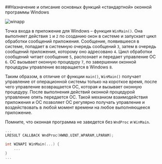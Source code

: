 ##Назначение и описание основных функций «стандартной» оконной программы Windows

![winapp](http://dvo.sut.ru/libr/cvti/i618buz/pic/20_1.gif)

Точка входа в приложение для Windows – функция `WinMain()`. Она выполняет действия `1` и `2` по созданию окон в системе и запускает цикл обработки сообщений приложения. Сообщение, появившееся в системе, попадает в системную очередь сообщений `3`, затем в очередь сообщений приложения, которому оно адресовано `4`. Цикл обработки сообщений читает сообщение `5`, распознает и передает управление ОС `6`. ОС вызывает оконную процедуру `7`, по завершении оконной процедуры управление возвращается в Windows `8`.

Таким образом, в отличие от функции `main()`, `WinMain()` получает управление от операционной системы только на короткое время, после чего управление возвращается ОС, которая и вызывает оконную процедуру. После выполнения действий оконной процедурой управление опять передается ОС. Такой механизм взаимодействия приложения и ОС позволяет ОС регулярно получать управление и воздействовать в любой момент времени на любое выполняющееся приложение.

Помните, что оконная программа не заведется без `WndProc` и `WinMain`.
```cpp
...
LRESULT CALLBACK WndProc(HWND,UINT,WPARAM,LPARAM);

int WINAPI WinMain(...) { 
	...
}
...
```